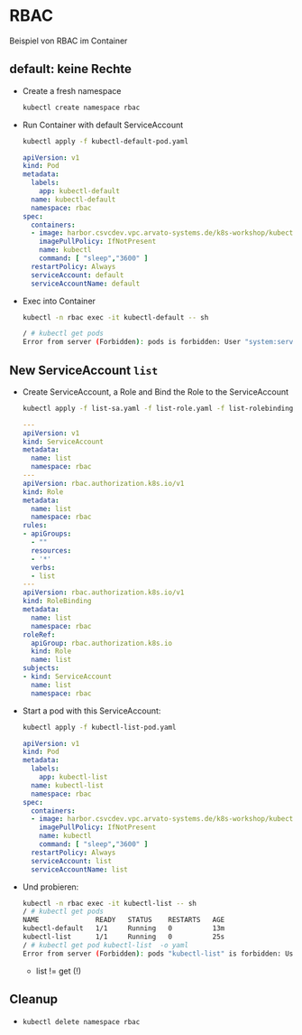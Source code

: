 # RBAC

Beispiel von RBAC im Container

## default: keine Rechte

* Create a fresh namespace
  ```bash
  kubectl create namespace rbac
  ```
* Run Container with default ServiceAccount
  ```bash
  kubectl apply -f kubectl-default-pod.yaml
  ```
  ```yaml
  apiVersion: v1
  kind: Pod
  metadata:
    labels:
      app: kubectl-default
    name: kubectl-default
    namespace: rbac
  spec:
    containers:
    - image: harbor.csvcdev.vpc.arvato-systems.de/k8s-workshop/kubectl:1.20.0
      imagePullPolicy: IfNotPresent
      name: kubectl
      command: [ "sleep","3600" ]
    restartPolicy: Always
    serviceAccount: default
    serviceAccountName: default
  ```
* Exec into Container
  ```bash
  kubectl -n rbac exec -it kubectl-default -- sh
  ```
  ```bash
  / # kubectl get pods
  Error from server (Forbidden): pods is forbidden: User "system:serviceaccount:rbac:default" cannot list resource "pods" in API group "" in the namespace "rbac"
  ```

## New ServiceAccount `list`
* Create ServiceAccount, a Role and Bind the Role to the ServiceAccount
  ```bash
  kubectl apply -f list-sa.yaml -f list-role.yaml -f list-rolebinding.yaml
  ```
  ```yaml
  ---
  apiVersion: v1
  kind: ServiceAccount
  metadata:
    name: list
    namespace: rbac
  ---
  apiVersion: rbac.authorization.k8s.io/v1
  kind: Role
  metadata:
    name: list
    namespace: rbac
  rules:
  - apiGroups:
    - ""
    resources:
    - '*'
    verbs:
    - list
  ---
  apiVersion: rbac.authorization.k8s.io/v1
  kind: RoleBinding
  metadata:
    name: list
    namespace: rbac
  roleRef:
    apiGroup: rbac.authorization.k8s.io
    kind: Role
    name: list
  subjects:
  - kind: ServiceAccount
    name: list
    namespace: rbac
  ```
* Start a pod with this ServiceAccount:
  ```bash
  kubectl apply -f kubectl-list-pod.yaml
  ```
  ```yaml
  apiVersion: v1
  kind: Pod
  metadata:
    labels:
      app: kubectl-list
    name: kubectl-list
    namespace: rbac
  spec:
    containers:
    - image: harbor.csvcdev.vpc.arvato-systems.de/k8s-workshop/kubectl:1.20.0
      imagePullPolicy: IfNotPresent
      name: kubectl
      command: [ "sleep","3600" ]
    restartPolicy: Always
    serviceAccount: list
    serviceAccountName: list
  ```
* Und probieren:
  ```bash
  kubectl -n rbac exec -it kubectl-list -- sh
  / # kubectl get pods
  NAME              READY   STATUS    RESTARTS   AGE
  kubectl-default   1/1     Running   0          13m
  kubectl-list      1/1     Running   0          25s
  / # kubectl get pod kubectl-list  -o yaml
  Error from server (Forbidden): pods "kubectl-list" is forbidden: User "system:serviceaccount:rbac:list" cannot get resource "pods" in API group "" in the namespace "rbac"
  ```
  * list != get (!)

## Cleanup
* `kubectl delete namespace rbac`